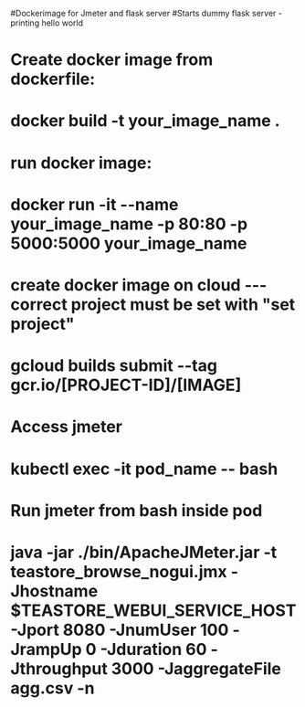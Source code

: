 #Dockerimage for Jmeter and flask server
#Starts dummy flask server - printing hello world

# Create docker image from dockerfile:
# docker build -t your_image_name .

# run docker image:
# docker run -it --name your_image_name -p 80:80 -p 5000:5000 your_image_name

# create docker image on cloud --- correct project must be set with "set project"
# gcloud builds submit --tag gcr.io/[PROJECT-ID]/[IMAGE]

# Access jmeter
# kubectl exec -it pod_name -- bash

# Run jmeter from bash inside pod
# java -jar ./bin/ApacheJMeter.jar -t teastore_browse_nogui.jmx -Jhostname $TEASTORE_WEBUI_SERVICE_HOST -Jport 8080 -JnumUser 100 -JrampUp 0 -Jduration 60 -Jthroughput 3000 -JaggregateFile agg.csv  -n
